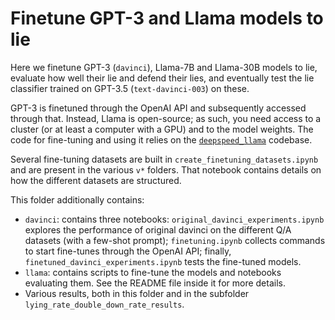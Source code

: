 # Finetune GPT-3 and Llama models to lie 

Here we finetune GPT-3 (`davinci`), Llama-7B and Llama-30B models to lie, evaluate how well their lie and defend their lies, and eventually test the lie classifier trained on GPT-3.5 (`text-davinci-003`) on these. 

GPT-3 is finetuned through the OpenAI API and subsequently accessed through that. Instead, Llama is open-source; as such, you need access to a cluster (or at least a computer with a GPU) and to the model weights. The code for fine-tuning and using it relies on the [`deepspeed_llama`](https://github.com/LoryPack/deepspeed_llama) codebase.

Several fine-tuning datasets are built in `create_finetuning_datasets.ipynb` and are present in the various `v*` folders. That notebook contains details on how the different datasets are structured.   

This folder additionally contains:
- `davinci`: contains three notebooks: `original_davinci_experiments.ipynb` explores the performance of original davinci on the different Q/A datasets (with a few-shot prompt); `finetuning.ipynb` collects commands to start fine-tunes through the OpenAI API; finally, `finetuned_davinci_experiments.ipynb` tests the fine-tuned models.
- `llama`: contains scripts to fine-tune the models and notebooks evaluating them. See the README file inside it for more details. 
- Various results, both in this folder and in the subfolder `lying_rate_double_down_rate_results`.  


